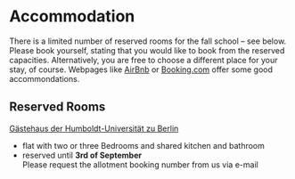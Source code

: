 # Accommodation
There is a limited number of reserved rooms for the fall school – see below. Please book yourself, stating that you would like to book from the reserved capacities. Alternatively, you are free to choose a different place for your stay, of course. Webpages like [AirBnb](https://www.airbnb.de/) or [Booking.com](https://www.booking.com/index.de.html?label=gen173nr-1BCAEoggI46AdIM1gEaDuIAQGYAQe4AQfIAQ_YAQHoAQGIAgGoAgO4ArDu1pQGwAIB0gIkYTBlY2FiN2EtOGY4ZC00MmRjLWJhOTAtMzMyNzYyMDNmNTI12AIF4AIB&sid=f986b962b9bd6faaa94dae67fff3fe3b&keep_landing=1&sb_price_type=total&) offer some good accommondations. 

## Reserved Rooms

[Gästehaus der Humboldt-Universität zu Berlin](https://www.ta.hu-berlin.de/gaestehaus)
- flat with two or three Bedrooms and shared kitchen and bathroom <br>
- reserved until **3rd of September** <br>
Please request the allotment booking number from us via e-mail
